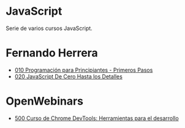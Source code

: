 # JavaScript
Serie de varios cursos JavaScript.

# Fernando Herrera

* [010 Programación para Principiantes - Primeros Pasos](temarios/010-Programacion-para-Principiantes.md)
* [020 JavaScript De Cero Hasta los Detalles](temarios/020-JavaScript-De-Cero-Hasta-los-Detalles.md)

# OpenWebinars

* [500 Curso de Chrome DevTools: Herramientas para el desarrollo](temarios/500_Curso_de_Chrome_DevTools_Herramientas_para_el_desarrollo.md)

